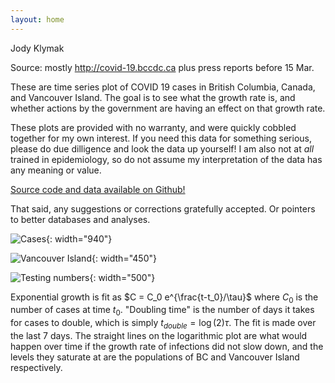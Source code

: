 ```yaml
---
layout: home
---
```


Jody Klymak

Source: mostly <http://covid-19.bccdc.ca> plus press reports before 15 Mar.  

These are time series plot of COVID 19 cases in British Columbia, Canada, and Vancouver Island.  The goal is to see what the growth rate is, and whether actions by the government are having an effect on that growth rate.  

These plots are provided with no warranty, and were quickly cobbled together for my own interest.  If you need this data for something serious, please do due dilligence and look the data up yourself! I am also not at *all* trained in epidemiology, so do not assume my interpretation of the data has any meaning or value.  

[Source code and data available on Github!](https://github.com/jklymak/covid19BCStats)

That said, any suggestions or corrections gratefully accepted.  Or pointers to better databases and analyses.


![Cases](/covid19BCStats/images/Cases.png){: width="940"}

![Vancouver Island](/covid19BCStats/images/VancouverIsland.png){: width="450"}

![Testing numbers](/covid19BCStats/images/TestingRate.png){: width="500"}

Exponential growth is fit as $C = C_0 e^{\frac{t-t_0}/\tau}$ where $C_0$ is the number of cases at time $t_0$.  "Doubling time" is the number of days it takes for cases to double, which is simply $t_{double} = \log(2)\tau$.  The fit is made over the last 7 days.  The straight lines on the logarithmic plot are what would happen over time if the growth rate of infections did not slow down, and the levels they saturate at are the populations of BC and Vancouver Island respectively.
